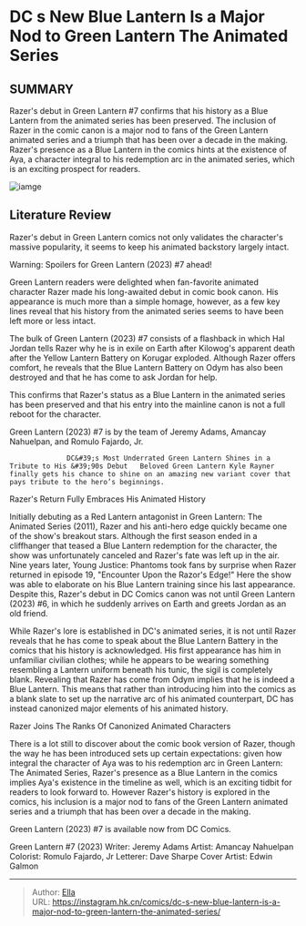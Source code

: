 # DC s New Blue Lantern Is a Major Nod to Green Lantern The Animated Series


## SUMMARY 



  Razer&#39;s debut in Green Lantern #7 confirms that his history as a Blue Lantern from the animated series has been preserved.   The inclusion of Razer in the comic canon is a major nod to fans of the Green Lantern animated series and a triumph that has been over a decade in the making.   Razer&#39;s presence as a Blue Lantern in the comics hints at the existence of Aya, a character integral to his redemption arc in the animated series, which is an exciting prospect for readers.  

![iamge](https://static1.srcdn.com/wordpress/wp-content/uploads/2024/01/razer-and-green-lanterns.jpg)

## Literature Review

Razer&#39;s debut in Green Lantern comics not only validates the character&#39;s massive popularity, it seems to keep his animated backstory largely intact.




Warning: Spoilers for Green Lantern (2023) #7 ahead!




Green Lantern readers were delighted when fan-favorite animated character Razer made his long-awaited debut in comic book canon. His appearance is much more than a simple homage, however, as a few key lines reveal that his history from the animated series seems to have been left more or less intact.

The bulk of Green Lantern (2023) #7 consists of a flashback in which Hal Jordan tells Razer why he is in exile on Earth after Kilowog&#39;s apparent death after the Yellow Lantern Battery on Korugar exploded. Although Razer offers comfort, he reveals that the Blue Lantern Battery on Odym has also been destroyed and that he has come to ask Jordan for help.

          

This confirms that Razer&#39;s status as a Blue Lantern in the animated series has been preserved and that his entry into the mainline canon is not a full reboot for the character.






Green Lantern (2023) #7 is by the team of Jeremy Adams, Amancay Nahuelpan, and Romulo Fajardo, Jr.




                  DC&#39;s Most Underrated Green Lantern Shines in a Tribute to His &#39;90s Debut   Beloved Green Lantern Kyle Rayner finally gets his chance to shine on an amazing new variant cover that pays tribute to the hero’s beginnings.   


 Razer&#39;s Return Fully Embraces His Animated History 
          

Initially debuting as a Red Lantern antagonist in Green Lantern: The Animated Series (2011), Razer and his anti-hero edge quickly became one of the show&#39;s breakout stars. Although the first season ended in a cliffhanger that teased a Blue Lantern redemption for the character, the show was unfortunately canceled and Razer&#39;s fate was left up in the air. Nine years later, Young Justice: Phantoms took fans by surprise when Razer returned in episode 19, &#34;Encounter Upon the Razor&#39;s Edge!&#34; Here the show was able to elaborate on his Blue Lantern training since his last appearance. Despite this, Razer&#39;s debut in DC Comics canon was not until Green Lantern (2023) #6, in which he suddenly arrives on Earth and greets Jordan as an old friend.




While Razer&#39;s lore is established in DC&#39;s animated series, it is not until Razer reveals that he has come to speak about the Blue Lantern Battery in the comics that his history is acknowledged. His first appearance has him in unfamiliar civilian clothes; while he appears to be wearing something resembling a Lantern uniform beneath his tunic, the sigil is completely blank. Revealing that Razer has come from Odym implies that he is indeed a Blue Lantern. This means that rather than introducing him into the comics as a blank slate to set up the narrative arc of his animated counterpart, DC has instead canonized major elements of his animated history.



 Razer Joins The Ranks Of Canonized Animated Characters 
          

There is a lot still to discover about the comic book version of Razer, though the way he has been introduced sets up certain expectations: given how integral the character of Aya was to his redemption arc in Green Lantern: The Animated Series, Razer&#39;s presence as a Blue Lantern in the comics implies Aya&#39;s existence in the timeline as well, which is an exciting tidbit for readers to look forward to. However Razer&#39;s history is explored in the comics, his inclusion is a major nod to fans of the Green Lantern animated series and a triumph that has been over a decade in the making.






Green Lantern (2023) #7 is available now from DC Comics.




 Green Lantern #7 (2023)                  Writer: Jeremy Adams   Artist: Amancay Nahuelpan   Colorist: Romulo Fajardo, Jr   Letterer: Dave Sharpe   Cover Artist: Edwin Galmon      




---

> Author: [Ella](https://instagram.hk.cn/)  
> URL: https://instagram.hk.cn/comics/dc-s-new-blue-lantern-is-a-major-nod-to-green-lantern-the-animated-series/  

